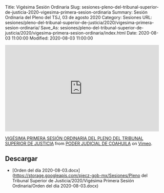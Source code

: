 Title: Vigésima Sesión Ordinaria
Slug: sesiones-pleno-del-tribunal-superior-de-justicia-2020-vigesima-primera-sesion-ordinaria
Summary: Sesión Ordinaria del Pleno del TSJ, 03 de agosto 2020
Category: Sesiones
URL: sesiones/pleno-del-tribunal-superior-de-justicia/2020/vigesima-primera-sesion-ordinaria/
Save_As: sesiones/pleno-del-tribunal-superior-de-justicia/2020/vigesima-primera-sesion-ordinaria/index.html
Date: 2020-08-03 11:00:00
Modified: 2020-08-03 11:00:00


<div style="padding:56.25% 0 0 0;position:relative;"><iframe src="https://player.vimeo.com/video/443428202" style="position:absolute;top:0;left:0;width:100%;height:100%;" frameborder="0" allow="autoplay; fullscreen" allowfullscreen></iframe></div><script src="https://player.vimeo.com/api/player.js"></script>
<p><a href="https://vimeo.com/443428202">VIG&Eacute;SIMA PRIMERA SESI&Oacute;N ORDINARIA DEL PLENO DEL TRIBUNAL SUPERIOR DE JUSTICIA</a> from <a href="https://vimeo.com/user103229504">PODER JUDICIAL DE COAHUILA</a> on <a href="https://vimeo.com">Vimeo</a>.</p>


## Descargar


* [Orden del día 2020-08-03.docx](https://storage.googleapis.com/pjecz-gob-mx/Sesiones/Pleno del Tribunal Superior de Justicia/2020/Vigésima Primera Sesión Ordinaria/Orden del día 2020-08-03.docx)


